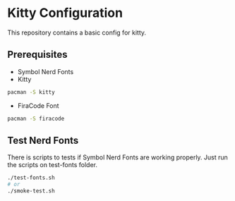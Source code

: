 # Kitty Configuration
This repository contains a basic config for kitty.

## Prerequisites
- Symbol Nerd Fonts
- Kitty
```bash
pacman -S kitty
```
- FiraCode Font
```bash
pacman -S firacode
```
## Test Nerd Fonts
There is scripts to tests if Symbol Nerd Fonts are working properly. Just run the scripts on test-fonts folder.
```bash
./test-fonts.sh
# or
./smoke-test.sh
```
